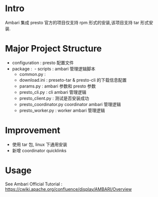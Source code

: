 # Intro
Ambari 集成 presto
官方的项目仅支持 rpm 形式的安装,该项目支持 tar 形式安装.
# Major Project Structure
- configuration : presto 配置文件
- package : 
  - scripts :  ambari 管理逻辑脚本
    - common.py : 
    - download.ini : preseto-tar & presto-cli 的下载信息配置
    - params.py :  ambari 参数和 presto 参数
    - presto_cli.py : cli ambari 管理逻辑
    - presto_client.py : 测试是否安装成功
    - presto_coordinator.py coordinator ambari 管理逻辑
    - presto_worker.py : worker ambari 管理逻辑
# Improvement
- 使用 tar 包, linux 下通用安装
- 新增 coordinator quicklinks
# Usage
 See Ambari Official Tutorial : https://cwiki.apache.org/confluence/display/AMBARI/Overview
